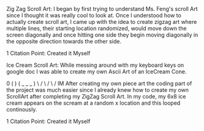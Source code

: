 Zig Zag Scroll Art:
I began by first trying to understand Ms. Feng's scroll Art since I thought it was really cool to look at. Once I understood how to actually create scroll art, I came up with the idea to create zigzag art where multiple lines, their starting location randomized, would move down the screen diagonally and once hitting one side they begin moving diagonally in the opposite direction towards the other side. 

1 Citation Point: Created it Myself 



Ice Cream Scroll Art:
While messing around with my keyboard keys on google doc I was able to create my own Ascii Art of an IceCream Cone.      

     
0
   (        )
   ( _ _ _  )
    \      /
     \    /
      \  /   IM
After creating my own piece art the coding part of the project was much easier since I already knew how to create my own ScrollArt after completing my ZigZag Scroll Art. In my code, my 6x8 ice cream appears on the scream at a random x location and this looped continously.

1 Citation Point: Created it Myself
